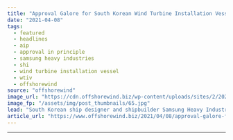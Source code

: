 ```yaml
---
title: "Approval Galore for South Korean Wind Turbine Installation Vessel"
date: "2021-04-08"
tags: 
  - featured
  - headlines
  - aip
  - approval in principle
  - samsung heavy industries
  - shi
  - wind turbine installation vessel
  - wtiv
  - offshorewind
source: "offshorewind"
image_url: "https://cdn.offshorewind.biz/wp-content/uploads/sites/2/2021/04/08101003/Approval-Galore-for-South-Korean-Wind-Turbine-Installation-Vessel.jpg"
image_fp: "/assets/img/post_thumbnails/65.jpg"
lead: "South Korean ship designer and shipbuilder Samsung Heavy Industries (SHI) has received Approvals in"
article_url: "https://www.offshorewind.biz/2021/04/08/approval-galore-for-south-korean-wind-turbine-installation-vessel/"
---
```


---
